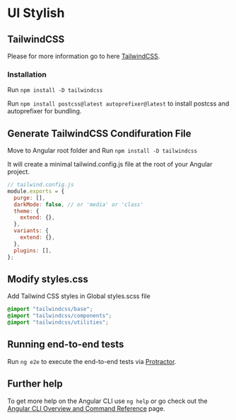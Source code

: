 # UI Stylish

## TailwindCSS

Please for more information go to here [TailwindCSS](https://tailwindcss.com/).

### Installation

Run `npm install -D tailwindcss`

Run `npm install postcss@latest autoprefixer@latest` to install postcss and autoprefixer for bundling.

## Generate TailwindCSS Condifuration File

Move to Angular root folder and Run `npm install -D tailwindcss`

It will create a minimal tailwind.config.js file at the root of your Angular project.

```javascript
// tailwind.config.js
module.exports = {
  purge: [],
  darkMode: false, // or 'media' or 'class'
  theme: {
    extend: {},
  },
  variants: {
    extend: {},
  },
  plugins: [],
};
```

## Modify styles.css

Add Tailwind CSS styles in Global styles.scss file

```css
@import "tailwindcss/base";
@import "tailwindcss/components";
@import "tailwindcss/utilities";
```

## Running end-to-end tests

Run `ng e2e` to execute the end-to-end tests via [Protractor](http://www.protractortest.org/).

## Further help

To get more help on the Angular CLI use `ng help` or go check out the [Angular CLI Overview and Command Reference](https://angular.io/cli) page.
